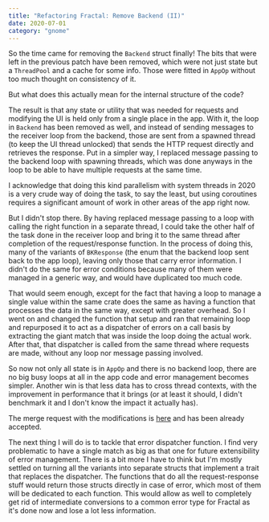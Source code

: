 ```yaml
---
title: "Refactoring Fractal: Remove Backend (II)"
date: 2020-07-01
category: "gnome"
---
```

So the time came for removing the `Backend` struct finally! The bits that were
left in the previous patch have been removed, which were not just state but a
`ThreadPool` and a cache for some info. Those were fitted in `AppOp` without
too much thought on consistency of it.

But what does this actually mean for the internal structure of the code?

The result is that any state or utility that was needed for requests and
modifying the UI is held only from a single place in the app. With it, the loop
in `Backend` has been removed as well, and instead of sending messages to the
receiver loop from the backend, those are sent from a spawned thread (to keep
the UI thread unlocked) that sends the HTTP request directly and retrieves the
response. Put in a simpler way, I replaced message passing to the backend loop
with spawning threads, which was done anyways in the loop to be able to have
multiple requests at the same time.

I acknowledge that doing this kind parallelism with system threads in 2020 is a
very crude way of doing the task, to say the least, but using coroutines
requires a significant amount of work in other areas of the app right now.

But I didn't stop there. By having replaced message passing to a loop with
calling the right function in a separate thread, I could take the other half of
the task done in the receiver loop and bring it to the same thread after
completion of the request/response function. In the process of doing this, many
of the variants of `BKResponse` (the enum that the backend loop sent back to the
app loop), leaving only those that carry error information. I didn't do the same
for error conditions because many of them were managed in a generic way, and
would have duplicated too much code.

That would seem enough, except for the fact that having a loop to manage a
single value within the same crate does the same as having a function that
processes the data in the same way, except with greater overhead. So I went on
and changed the function that setup and ran that remaining loop and repurposed
it to act as a dispatcher of errors on a call basis by extracting the giant
match that was inside the loop doing the actual work. After that, that
dispatcher is called from the same thread where requests are made, without any
loop nor message passing involved.

So now not only all state is in `AppOp` and there is no backend loop, there are no
big busy loops at all in the app code and error management becomes simpler.
Another win is that less data has to cross thread contexts, with the improvement
in performance that it brings (or at least it should, I didn't benchmark it and
I don't know the impact it actually has).

The merge request with the modifications is
[here](https://gitlab.gnome.org/GNOME/fractal/-/merge_requests/590) and has been
already accepted.

The next thing I will do is to tackle that error dispatcher function. I find
very problematic to have a single match as big as that one for future
extensibility of error management. There is a bit more I have to think but I'm
mostly settled on turning all the variants into separate structs that implement
a trait that replaces the dispatcher. The functions that do all the
request-response stuff would return those structs directly in case of error,
which most of them will be dedicated to each function. This would allow as well
to completely get rid of intermediate conversions to a common error type for
Fractal as it's done now and lose a lot less information.
